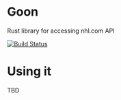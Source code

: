 Goon
====
Rust library for accessing nhl.com API


[![Build Status](https://travis-ci.org/themoriarty/goon.svg?branch=master)](https://travis-ci.org/themoriarty/goon)


Using it
========
TBD
